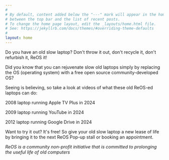 ```yaml
---
#
# By default, content added below the "---" mark will appear in the home page
# between the top bar and the list of recent posts.
# To change the home page layout, edit the _layouts/home.html file.
# See: https://jekyllrb.com/docs/themes/#overriding-theme-defaults
#
layout: home
---
```

Do you have an old slow laptop? Don't throw it out, don't recycle it, don't refurbish it, ReOS it!

Did you know that you can rejuvenate slow old laptops simply by replacing the OS (operating system) with a free open source community-developed OS?

Seeing is believing, so take a look at videos of what these old ReOS-ed laptops can do:

2008 laptop running Apple TV Plus in 2024

2009 laptop running YouTube in 2024

2012 laptop running Google Drive in 2024

Want to try it out? It's free! So give your old slow laptop a new lease of life by bringing it to the next ReOS Pop-up stall or booking an appointment.

*ReOS is a community non-profit initiative that is committed to prolonging the useful life of old computers*

